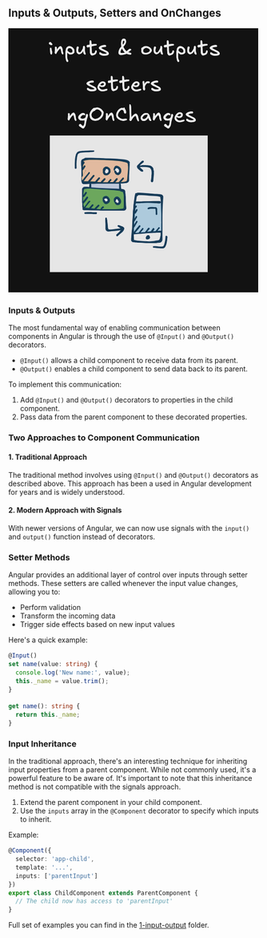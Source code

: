## Inputs & Outputs, Setters and OnChanges

<img src="/public/img/input.png" alt="x" style="width: 500px; height: auto;">

### Inputs & Outputs

The most fundamental way of enabling communication between components in Angular is through the use of `@Input()` and `@Output()` decorators.

- `@Input()` allows a child component to receive data from its parent.
- `@Output()` enables a child component to send data back to its parent.

To implement this communication:

1. Add `@Input()` and `@Output()` decorators to properties in the child component.
2. Pass data from the parent component to these decorated properties.

### Two Approaches to Component Communication

#### 1. Traditional Approach

The traditional method involves using `@Input()` and `@Output()` decorators as
described above. This approach has been a used in Angular development for 
years and is widely understood.

#### 2. Modern Approach with Signals

With newer versions of Angular, we can now use signals with the `input()`
and `output()` function instead of decorators.

### Setter Methods

Angular provides an additional layer of control over inputs through setter methods. These setters are called whenever the input value changes, allowing you to:

- Perform validation
- Transform the incoming data
- Trigger side effects based on new input values

Here's a quick example:

```typescript
@Input()
set name(value: string) {
  console.log('New name:', value);
  this._name = value.trim();
}

get name(): string {
  return this._name;
}
```

### Input Inheritance

In the traditional approach, there's an interesting technique for inheriting input properties from a parent component. 
While not commonly used, it's a powerful feature to be aware of. It's important to note that this inheritance method is not compatible with the signals approach.


1. Extend the parent component in your child component.
2. Use the `inputs` array in the `@Component` decorator to specify which inputs to inherit.

Example:

```typescript
@Component({
  selector: 'app-child',
  template: '...',
  inputs: ['parentInput']
})
export class ChildComponent extends ParentComponent {
  // The child now has access to 'parentInput'
}
```

Full set of examples you can find in the [1-input-output](https://github.com/michalgrzegorczyk-dev/angular-component-communication/tree/master/src/app/1-input-output) folder.

